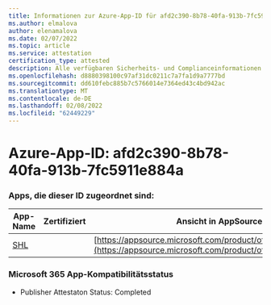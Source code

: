 ```yaml
---
title: Informationen zur Azure-App-ID für afd2c390-8b78-40fa-913b-7fc5911e884a
ms.author: elmalova
author: elenamalova
ms.date: 02/07/2022
ms.topic: article
ms.service: attestation
certification_type: attested
description: Alle verfügbaren Sicherheits- und Complianceinformationen für afd2c390-8b78-40fa-913b-7fc5911e884a.
ms.openlocfilehash: d8880398100c97af31dc0211c7a7fa1d9a7777bd
ms.sourcegitcommit: dd610febc885b7c5766014e7364ed43c4bd942ac
ms.translationtype: MT
ms.contentlocale: de-DE
ms.lasthandoff: 02/08/2022
ms.locfileid: "62449229"
---
```

# <a name="azure-app-id-afd2c390-8b78-40fa-913b-7fc5911e884a"></a>Azure-App-ID: afd2c390-8b78-40fa-913b-7fc5911e884a


### <a name="apps-associated-with-this-id"></a>Apps, die dieser ID zugeordnet sind:
| **App-Name** | **Zertifiziert** | **Ansicht in AppSource** |
|--------------|---------------|-----------------------|
| [SHL](https://docs.microsoft.com/microsoft-365-app-certification/forward/WA200002887) |  | [https://appsource.microsoft.com/product/office/WA200002887](https://appsource.microsoft.com/product/office/WA200002887) |

### <a name="microsoft-365-app-compliance-status"></a>Microsoft 365 App-Kompatibilitätsstatus
- Publisher Attestaton Status: Completed
